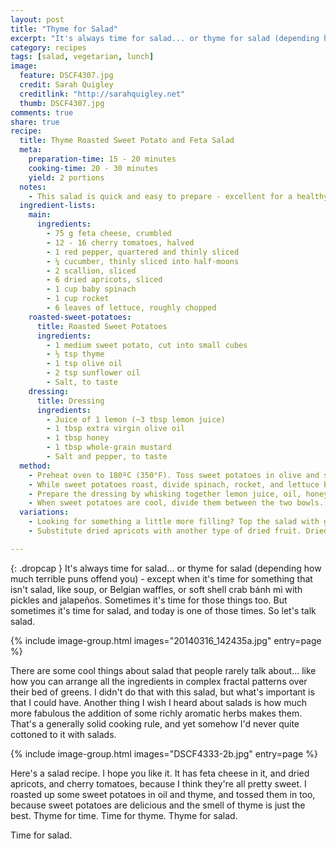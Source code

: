```yaml
---
layout: post
title: "Thyme for Salad"
excerpt: "It's always time for salad... or thyme for salad (depending how much terrible puns offend you) - except when it's time for something that isn't salad, like soup, or Belgian waffles, or soft shell crab bánh mì with pickles and jalapeños."
category: recipes
tags: [salad, vegetarian, lunch]
image:
  feature: DSCF4307.jpg
  credit: Sarah Quigley
  creditlink: "http://sarahquigley.net"
  thumb: DSCF4307.jpg
comments: true
share: true
recipe:
  title: Thyme Roasted Sweet Potato and Feta Salad
  meta:
    preparation-time: 15 - 20 minutes
    cooking-time: 20 - 30 minutes
    yield: 2 portions
  notes:
    - This salad is quick and easy to prepare - excellent for a healthy lunch or light dinner.
  ingredient-lists:
    main:
      ingredients:
        - 75 g feta cheese, crumbled
        - 12 - 16 cherry tomatoes, halved
        - 1 red pepper, quartered and thinly sliced
        - ¼ cucumber, thinly sliced into half-moons
        - 2 scallion, sliced
        - 6 dried apricots, sliced
        - 1 cup baby spinach
        - 1 cup rocket
        - 6 leaves of lettuce, roughly chopped
    roasted-sweet-potatoes:
      title: Roasted Sweet Potatoes
      ingredients:
        - 1 medium sweet potato, cut into small cubes
        - ½ tsp thyme
        - 1 tsp olive oil
        - 2 tsp sunflower oil
        - Salt, to taste
    dressing:
      title: Dressing
      ingredients:
        - Juice of 1 lemon (~3 tbsp lemon juice)
        - 1 tbsp extra virgin olive oil
        - 1 tbsp honey
        - 1 tbsp whole-grain mustard
        - Salt and pepper, to taste
  method:
    - Preheat oven to 180ºC (350°F). Toss sweet potatoes in olive and sunflower oil, and season with thyme and a little salt. Roast sweet potatoes for 20 - 30 minutes, until soft, and a lightly crisped and browned. Remove them from the oven, and allow them to cool.
    - While sweet potatoes roast, divide spinach, rocket, and lettuce between two bowls or plates. Top each bowl with half the cucumber, pepper and tomatoes.
    - Prepare the dressing by whisking together lemon juice, oil, honey and mustard, then seasoning to taste.
    - When sweet potatoes are cool, divide them between the two bowls. Top each bowl with the crumbled feta and scallions. Drizzle half the dressing over each salad.
  variations:
    - Looking for something a little more filling? Top the salad with grilled chicken or add some nuts or seeds.
    - Substitute dried apricots with another type of dried fruit. Dried figs or dates could both be excellent.

---
```


{: .dropcap }
It's always time for salad... or thyme for salad (depending how much terrible puns offend you) - except when it's time for something that isn't salad, like soup, or Belgian waffles, or soft shell crab bánh mì with pickles and jalapeños. Sometimes it's time for those things too. But sometimes it's time for salad, and today is one of those times. So let's talk salad.

{% include image-group.html images="20140316_142435a.jpg" entry=page %}

There are some cool things about salad that people rarely talk about... like how you can arrange all the ingredients in complex fractal patterns over their bed of greens. I didn't do that with this salad, but what's important is that I could have. Another thing I wish I heard about salads is how much more fabulous the addition of some richly aromatic herbs makes them. That's a generally solid cooking rule, and yet somehow I'd never quite cottoned to it with salads.

{% include image-group.html images="DSCF4333-2b.jpg" entry=page %}

Here's a salad recipe. I hope you like it. It has feta cheese in it, and dried apricots, and cherry tomatoes, because I think they're all pretty sweet. I roasted up some sweet potatoes in oil and thyme, and tossed them in too, because sweet potatoes are delicious and the smell of thyme is just the best. Thyme for time. Time for thyme. Thyme for salad.

Time for salad.
